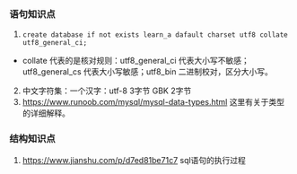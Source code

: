 ### 语句知识点
1. ` create database if not exists learn_a dafault charset utf8 collate utf8_general_ci; `
  - collate 代表的是核对规则：utf8_general_ci 代表大小写不敏感；utf8_general_cs 代表大小写敏感；utf8_bin 二进制校对，区分大小写。
2. 中文字符集：一个汉字：utf-8 3字节 GBK 2字节
3. https://www.runoob.com/mysql/mysql-data-types.html 这里有关于类型的详细解释。

### 结构知识点
1. https://www.jianshu.com/p/d7ed81be71c7 sql语句的执行过程
